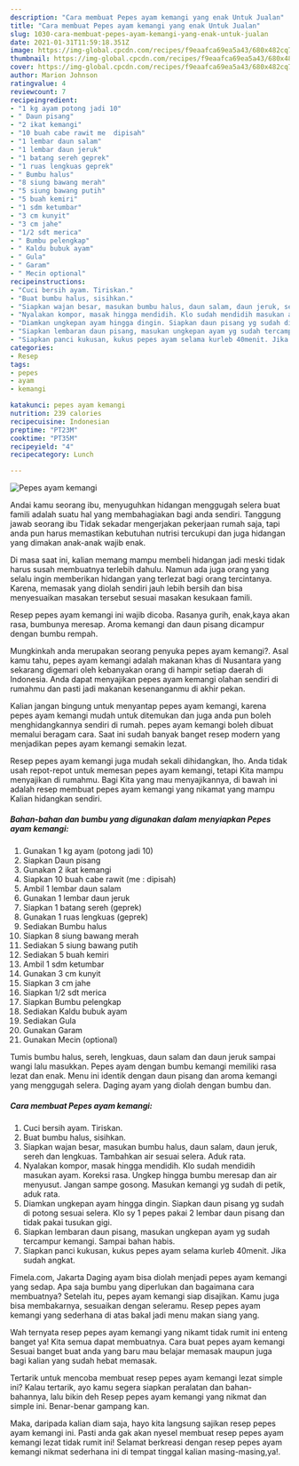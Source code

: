 ```yaml
---
description: "Cara membuat Pepes ayam kemangi yang enak Untuk Jualan"
title: "Cara membuat Pepes ayam kemangi yang enak Untuk Jualan"
slug: 1030-cara-membuat-pepes-ayam-kemangi-yang-enak-untuk-jualan
date: 2021-01-31T11:59:18.351Z
image: https://img-global.cpcdn.com/recipes/f9eaafca69ea5a43/680x482cq70/pepes-ayam-kemangi-foto-resep-utama.jpg
thumbnail: https://img-global.cpcdn.com/recipes/f9eaafca69ea5a43/680x482cq70/pepes-ayam-kemangi-foto-resep-utama.jpg
cover: https://img-global.cpcdn.com/recipes/f9eaafca69ea5a43/680x482cq70/pepes-ayam-kemangi-foto-resep-utama.jpg
author: Marion Johnson
ratingvalue: 4
reviewcount: 7
recipeingredient:
- "1 kg ayam potong jadi 10"
- " Daun pisang"
- "2 ikat kemangi"
- "10 buah cabe rawit me  dipisah"
- "1 lembar daun salam"
- "1 lembar daun jeruk"
- "1 batang sereh geprek"
- "1 ruas lengkuas geprek"
- " Bumbu halus"
- "8 siung bawang merah"
- "5 siung bawang putih"
- "5 buah kemiri"
- "1 sdm ketumbar"
- "3 cm kunyit"
- "3 cm jahe"
- "1/2 sdt merica"
- " Bumbu pelengkap"
- " Kaldu bubuk ayam"
- " Gula"
- " Garam"
- " Mecin optional"
recipeinstructions:
- "Cuci bersih ayam. Tiriskan."
- "Buat bumbu halus, sisihkan."
- "Siapkan wajan besar, masukan bumbu halus, daun salam, daun jeruk, sereh dan lengkuas. Tambahkan air sesuai selera. Aduk rata."
- "Nyalakan kompor, masak hingga mendidih. Klo sudah mendidih masukan ayam. Koreksi rasa. Ungkep hingga bumbu meresap dan air menyusut. Jangan sampe gosong. Masukan kemangi yg sudah di petik, aduk rata."
- "Diamkan ungkepan ayam hingga dingin. Siapkan daun pisang yg sudah di potong sesuai selera. Klo sy 1 pepes pakai 2 lembar daun pisang dan tidak pakai tusukan gigi."
- "Siapkan lembaran daun pisang, masukan ungkepan ayam yg sudah tercampur kemangi. Sampai bahan habis."
- "Siapkan panci kukusan, kukus pepes ayam selama kurleb 40menit. Jika sudah angkat."
categories:
- Resep
tags:
- pepes
- ayam
- kemangi

katakunci: pepes ayam kemangi 
nutrition: 239 calories
recipecuisine: Indonesian
preptime: "PT23M"
cooktime: "PT35M"
recipeyield: "4"
recipecategory: Lunch

---
```



![Pepes ayam kemangi](https://img-global.cpcdn.com/recipes/f9eaafca69ea5a43/680x482cq70/pepes-ayam-kemangi-foto-resep-utama.jpg)

Andai kamu seorang ibu, menyuguhkan hidangan menggugah selera buat famili adalah suatu hal yang membahagiakan bagi anda sendiri. Tanggung jawab seorang ibu Tidak sekadar mengerjakan pekerjaan rumah saja, tapi anda pun harus memastikan kebutuhan nutrisi tercukupi dan juga hidangan yang dimakan anak-anak wajib enak.

Di masa  saat ini, kalian memang mampu membeli hidangan jadi meski tidak harus susah membuatnya terlebih dahulu. Namun ada juga orang yang selalu ingin memberikan hidangan yang terlezat bagi orang tercintanya. Karena, memasak yang diolah sendiri jauh lebih bersih dan bisa menyesuaikan masakan tersebut sesuai masakan kesukaan famili. 

Resep pepes ayam kemangi ini wajib dicoba. Rasanya gurih, enak,kaya akan rasa, bumbunya meresap. Aroma kemangi dan daun pisang dicampur dengan bumbu rempah.

Mungkinkah anda merupakan seorang penyuka pepes ayam kemangi?. Asal kamu tahu, pepes ayam kemangi adalah makanan khas di Nusantara yang sekarang digemari oleh kebanyakan orang di hampir setiap daerah di Indonesia. Anda dapat menyajikan pepes ayam kemangi olahan sendiri di rumahmu dan pasti jadi makanan kesenanganmu di akhir pekan.

Kalian jangan bingung untuk menyantap pepes ayam kemangi, karena pepes ayam kemangi mudah untuk ditemukan dan juga anda pun boleh menghidangkannya sendiri di rumah. pepes ayam kemangi boleh dibuat memalui beragam cara. Saat ini sudah banyak banget resep modern yang menjadikan pepes ayam kemangi semakin lezat.

Resep pepes ayam kemangi juga mudah sekali dihidangkan, lho. Anda tidak usah repot-repot untuk memesan pepes ayam kemangi, tetapi Kita mampu menyajikan di rumahmu. Bagi Kita yang mau menyajikannya, di bawah ini adalah resep membuat pepes ayam kemangi yang nikamat yang mampu Kalian hidangkan sendiri.

<!--inarticleads1-->

##### Bahan-bahan dan bumbu yang digunakan dalam menyiapkan Pepes ayam kemangi:

1. Gunakan 1 kg ayam (potong jadi 10)
1. Siapkan  Daun pisang
1. Gunakan 2 ikat kemangi
1. Siapkan 10 buah cabe rawit (me : dipisah)
1. Ambil 1 lembar daun salam
1. Gunakan 1 lembar daun jeruk
1. Siapkan 1 batang sereh (geprek)
1. Gunakan 1 ruas lengkuas (geprek)
1. Sediakan  Bumbu halus
1. Siapkan 8 siung bawang merah
1. Sediakan 5 siung bawang putih
1. Sediakan 5 buah kemiri
1. Ambil 1 sdm ketumbar
1. Gunakan 3 cm kunyit
1. Siapkan 3 cm jahe
1. Siapkan 1/2 sdt merica
1. Siapkan  Bumbu pelengkap
1. Sediakan  Kaldu bubuk ayam
1. Sediakan  Gula
1. Gunakan  Garam
1. Gunakan  Mecin (optional)


Tumis bumbu halus, sereh, lengkuas, daun salam dan daun jeruk sampai wangi lalu masukkan. Pepes ayam dengan bumbu kemangi memiliki rasa lezat dan enak. Menu ini identik dengan daun pisang dan aroma kemangi yang menggugah selera. Daging ayam yang diolah dengan bumbu dan. 

<!--inarticleads2-->

##### Cara membuat Pepes ayam kemangi:

1. Cuci bersih ayam. Tiriskan.
1. Buat bumbu halus, sisihkan.
1. Siapkan wajan besar, masukan bumbu halus, daun salam, daun jeruk, sereh dan lengkuas. Tambahkan air sesuai selera. Aduk rata.
1. Nyalakan kompor, masak hingga mendidih. Klo sudah mendidih masukan ayam. Koreksi rasa. Ungkep hingga bumbu meresap dan air menyusut. Jangan sampe gosong. Masukan kemangi yg sudah di petik, aduk rata.
1. Diamkan ungkepan ayam hingga dingin. Siapkan daun pisang yg sudah di potong sesuai selera. Klo sy 1 pepes pakai 2 lembar daun pisang dan tidak pakai tusukan gigi.
1. Siapkan lembaran daun pisang, masukan ungkepan ayam yg sudah tercampur kemangi. Sampai bahan habis.
1. Siapkan panci kukusan, kukus pepes ayam selama kurleb 40menit. Jika sudah angkat.


Fimela.com, Jakarta Daging ayam bisa diolah menjadi pepes ayam kemangi yang sedap. Apa saja bumbu yang diperlukan dan bagaimana cara membuatnya? Setelah itu, pepes ayam kemangi siap disajikan. Kamu juga bisa membakarnya, sesuaikan dengan seleramu. Resep pepes ayam kemangi yang sederhana di atas bakal jadi menu makan siang yang. 

Wah ternyata resep pepes ayam kemangi yang nikamt tidak rumit ini enteng banget ya! Kita semua dapat membuatnya. Cara buat pepes ayam kemangi Sesuai banget buat anda yang baru mau belajar memasak maupun juga bagi kalian yang sudah hebat memasak.

Tertarik untuk mencoba membuat resep pepes ayam kemangi lezat simple ini? Kalau tertarik, ayo kamu segera siapkan peralatan dan bahan-bahannya, lalu bikin deh Resep pepes ayam kemangi yang nikmat dan simple ini. Benar-benar gampang kan. 

Maka, daripada kalian diam saja, hayo kita langsung sajikan resep pepes ayam kemangi ini. Pasti anda gak akan nyesel membuat resep pepes ayam kemangi lezat tidak rumit ini! Selamat berkreasi dengan resep pepes ayam kemangi nikmat sederhana ini di tempat tinggal kalian masing-masing,ya!.

